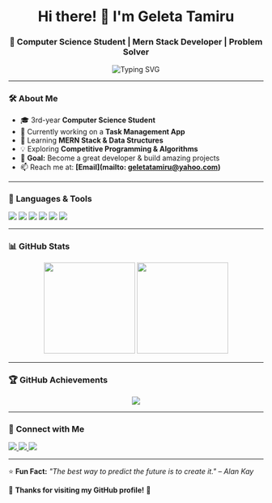 <!-- 👋 Hi there! Welcome to my GitHub Profile -->

<h1 align="center">Hi there! 👋 I'm Geleta Tamiru</h1>
<h3 align="center">🚀 Computer Science Student | Mern Stack Developer | Problem Solver</h3>

<p align="center">
  <img src="https://readme-typing-svg.demolab.com?font=Fira+Code&pause=1000&color=F7A5A5&width=435&lines=Hi!+I'm+Geleta+Tamiru;Welcome+to+my+GitHub+Profile" alt="Typing SVG">
</p>

---

### 🛠️ **About Me**
- 🎓 3rd-year **Computer Science Student**  
- 🔭 Currently working on a **Task Management App**  
- 🌱 Learning **MERN Stack & Data Structures**  
- 💡 Exploring **Competitive Programming & Algorithms**  
- 🎯 **Goal:** Become a great developer & build amazing projects  
- 📫 Reach me at: **[Email](mailto: geletatamiru@yahoo.com)**  

---

### 🚀 **Languages & Tools**
<p align="left">
  <img src="https://img.shields.io/badge/JavaScript-F7DF1E?style=for-the-badge&logo=javascript&logoColor=black">
  <img src="https://img.shields.io/badge/React-20232A?style=for-the-badge&logo=react&logoColor=61DAFB">
  <img src="https://img.shields.io/badge/Node.js-43853D?style=for-the-badge&logo=node.js&logoColor=white">
  <img src="https://img.shields.io/badge/HTML5-E34F26?style=for-the-badge&logo=html5&logoColor=white">
  <img src="https://img.shields.io/badge/CSS3-1572B6?style=for-the-badge&logo=css3&logoColor=white">
  <img src="https://img.shields.io/badge/MongoDB-4EA94B?style=for-the-badge&logo=mongodb&logoColor=white">
</p>

---

### 📊 **GitHub Stats**
<p align="center">
  <img src="https://github-readme-stats.vercel.app/api?username=GeletaTamiru&show_icons=true&theme=radical" height="180">
  <img src="https://github-readme-stats.vercel.app/api/top-langs/?username=GeletaTamiru&layout=compact&theme=tokyonight" height="180">
</p>

---

### 🏆 **GitHub Achievements**
<p align="center">
  <img src="https://github-profile-trophy.vercel.app/?username=GeletaTamiru&theme=darkhub">
</p>

---

### 🔗 **Connect with Me**
<p align="left">
  <a href="https://www.linkedin.com/in/geleta-tamiru-a1a937332/" target="_blank">
    <img src="https://img.shields.io/badge/LinkedIn-blue?style=for-the-badge&logo=linkedin">
  </a>
  <a href="https://twitter.com/yourhandle" target="_blank">
    <img src="https://img.shields.io/badge/Twitter-1DA1F2?style=for-the-badge&logo=twitter&logoColor=white">
  </a>
  <a href="mailto: geletatamiru@yahoo.com">
    <img src="https://img.shields.io/badge/Email-red?style=for-the-badge&logo=gmail&logoColor=white">
  </a>
</p>

---

⭐ **Fun Fact:** _"The best way to predict the future is to create it." – Alan Kay_  

💖 **Thanks for visiting my GitHub profile!** 🚀  
